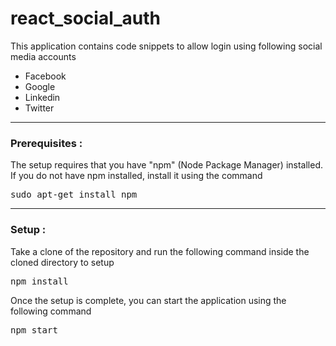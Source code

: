 # react_social_auth
<p>This application contains code snippets to allow login using following social media accounts</p>
<ul>
	<li>Facebook</li>
	<li>Google</li>
	<li>Linkedin</li>
	<li>Twitter</li>
</ul>
<hr />
<h3>Prerequisites :</h3>
The setup requires that you have "npm" (Node Package Manager) installed. If you do not have npm installed, install it using the command
<pre>sudo apt-get install npm</pre>
<hr />
<h3>Setup :</h3>
Take a clone of the repository and run the following command inside the cloned directory to setup
<pre>npm install</pre>
Once the setup is complete, you can start the application using the following command
<pre>npm start</pre>